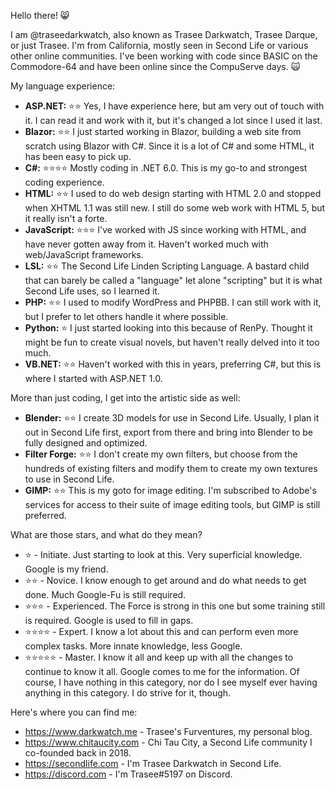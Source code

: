 Hello there! 😸

I am @traseedarkwatch, also known as Trasee Darkwatch, Trasee Darque, or just Trasee. I'm from California, mostly seen in Second Life or various other online communities. I've been working with code since BASIC on the Commodore-64 and have been online since the CompuServe days. 🙀

My language experience:
- **ASP.NET:** ⭐⭐ Yes, I have experience here, but am very out of touch with it. I can read it and work with it, but it's changed a lot since I used it last.
- **Blazor:** ⭐⭐ I just started working in Blazor, building a web site from scratch using Blazor with C#. Since it is a lot of C# and some HTML, it has been easy to pick up.
- **C#:** ⭐⭐⭐⭐ Mostly coding in .NET 6.0. This is my go-to and strongest coding experience.
- **HTML:** ⭐⭐ I used to do web design starting with HTML 2.0 and stopped when XHTML 1.1 was still new. I still do some web work with HTML 5, but it really isn't a forte.
- **JavaScript:** ⭐⭐⭐ I've worked with JS since working with HTML, and have never gotten away from it. Haven't worked much with web/JavaScript frameworks.
- **LSL:** ⭐⭐ The Second Life Linden Scripting Language. A bastard child that can barely be called a "language" let alone "scripting" but it is what Second Life uses, so I learned it.
- **PHP:** ⭐⭐ I used to modify WordPress and PHPBB. I can still work with it, but I prefer to let others handle it where possible.
- **Python:** ⭐ I just started looking into this because of RenPy. Thought it might be fun to create visual novels, but haven't really delved into it too much.
- **VB.NET:** ⭐⭐ Haven't worked with this in years, preferring C#, but this is where I started with ASP.NET 1.0.

More than just coding, I get into the artistic side as well:
- **Blender:** ⭐⭐ I create 3D models for use in Second Life. Usually, I plan it out in Second Life first, export from there and bring into Blender to be fully designed and optimized.
- **Filter Forge:** ⭐⭐ I don't create my own filters, but choose from the hundreds of existing filters and modify them to create my own textures to use in Second Life.
- **GIMP:** ⭐⭐ This is my goto for image editing. I'm subscribed to Adobe's services for access to their suite of image editing tools, but GIMP is still preferred.

What are those stars, and what do they mean?
- ⭐ - Initiate. Just starting to look at this. Very superficial knowledge. Google is my friend.
- ⭐⭐ - Novice. I know enough to get around and do what needs to get done. Much Google-Fu is still required.
- ⭐⭐⭐ - Experienced. The Force is strong in this one but some training still is required. Google is used to fill in gaps.
- ⭐⭐⭐⭐ - Expert. I know a lot about this and can perform even more complex tasks. More innate knowledge, less Google.
- ⭐⭐⭐⭐⭐ - Master. I know it all and keep up with all the changes to continue to know it all. Google comes to me for the information. Of course, I have nothing in this category, nor do I see myself ever having anything in this category. I do strive for it, though.

Here's where you can find me:
- https://www.darkwatch.me - Trasee's Furventures, my personal blog.
- https://www.chitaucity.com - Chi Tau City, a Second Life community I co-founded back in 2018.
- https://secondlife.com - I'm Trasee Darkwatch in Second Life.
- https://discord.com - I'm Trasee#5197 on Discord.
